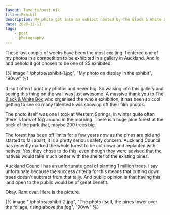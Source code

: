 ```yaml
---
layout: layouts/post.njk
title: Exhibit
description: My photo got into an exhibit hosted by The Black & White Box
date: 2020-12-11
tags: 
    - post
    - photography
---
```


These last couple of weeks have been the most exciting. I entered one of my photos in a competition to be exhibited in a gallery in Auckland. And lo and behold it got chosen to be one of 25 exhibited.

{% image "./photos/exhibit-1.jpg", "My photo on display in the exhibit", "90vw" %}

It isn't often I print my photos and never big. So walking into this gallery and seeing this thing on the wall was just awesome. A massive thank you to [The Black & White Box](https://theblackandwhitebox.co.nz) who organised the whole exhibition, it has been so cool getting to see so many talented kiwis showing off their film photos.

The photo itself was one I took at Western Springs, in winter quite often there is tons of fog around in the morning. There is a huge pine forest at the back of the park that, maybe 200 trees big.

The forest has been off limits for a few years now as the pines are old and started to fall apart, it is a pretty serious safety concern. Auckland Council has recently marked the whole forest to be cut down and replanted with natives. Yes, they chose to do this, even though they were advised that the natives would take much better with the shelter of the existing pines.

Auckland Council has an unfortunate goal of [planting 1 million trees](https://www.aucklandcouncil.govt.nz/mayor-of-auckland/mayor-priorities/protecting-our-environment/Pages/million-trees.aspx). I say unfortunate because the success criteria for this means that cutting down trees doesn't subtract from that tally. And public opinion is that having this land open to the public would be of great benefit.

Okay. Rant over. Here is the picture.

{% image "./photos/exhibit-2.jpg", "The photo itself, the pines tower over the foliage, rising above the fog", "90vw" %}
